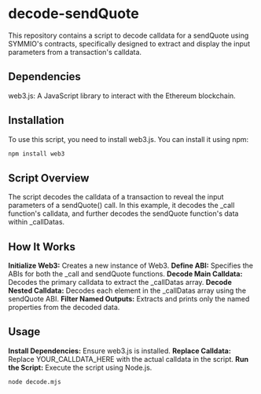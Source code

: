 # decode-sendQuote
This repository contains a script to decode calldata for a sendQuote using SYMMIO's contracts, specifically designed to extract and display the input parameters from a transaction's calldata. 

## Dependencies 
web3.js: A JavaScript library to interact with the Ethereum blockchain.
## Installation
To use this script, you need to install web3.js. You can install it using npm:
```bash
npm install web3
```

## Script Overview
The script decodes the calldata of a transaction to reveal the input parameters of a sendQuote() call. In this example, it decodes the _call function's calldata, and further decodes the sendQuote function's data within _callDatas.

## How It Works
**Initialize Web3:** Creates a new instance of Web3.
**Define ABI:** Specifies the ABIs for both the _call and sendQuote functions.
**Decode Main Calldata:** Decodes the primary calldata to extract the _callDatas array.
**Decode Nested Calldata:** Decodes each element in the _callDatas array using the sendQuote ABI.
**Filter Named Outputs:** Extracts and prints only the named properties from the decoded data.

## Usage
**Install Dependencies:** Ensure web3.js is installed.
**Replace Calldata:** Replace YOUR_CALLDATA_HERE with the actual calldata in the script.
**Run the Script:** Execute the script using Node.js.

```bash
node decode.mjs
```
